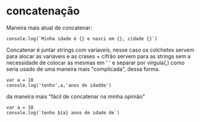 # concatenação 

Maneira mais atual de concatenar:
```
console.log(`Minha idade é {} e nasci em {}, cidade {}`)
```
Concatenar é juntar strings com variaveis, nesse caso  os colchetes servem para alocar as variaveis e as crases + cifrão servem para as strings sem a necessidade de colocar as mesmas em ' ' e separar por vírgula(,) como seria usado de uma maneira mais "complicada", dessa forma.
```
var a = 10
console.log('tenho',a,'anos de idadde')
```
da maneira mais "fácil de concatenar na minha opinião"
```
var a = 10
console.log(`tenho ${a} anos de idade de`)

```